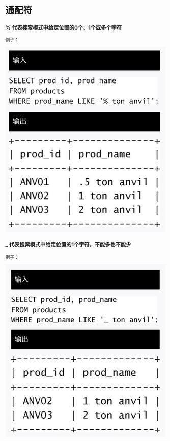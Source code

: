 # 通配符

### % 代表搜索模式中给定位置的0个、1个或多个字符

例子：

![微信图片_20190729103555](assets/微信图片_20190729103555.png)



### _ 代表搜索模式中给定位置的1个字符，不能多也不能少

例子：



![微信图片_20190729103548](assets/微信图片_20190729103548.png)

